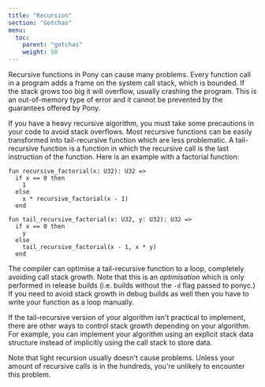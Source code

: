 ```yaml
---
title: "Recursion"
section: "Gotchas"
menu:
  toc:
    parent: "gotchas"
    weight: 50
---
```


Recursive functions in Pony can cause many problems. Every function call in a program adds a frame on the system call stack, which is bounded. If the stack grows too big it will overflow, usually crashing the program. This is an out-of-memory type of error and it cannot be prevented by the guarantees offered by Pony.

If you have a heavy recursive algorithm, you must take some precautions in your code to avoid stack overflows. Most recursive functions can be easily transformed into tail-recursive function which are less problematic. A tail-recursive function is a function in which the recursive call is the last instruction of the function. Here is an example with a factorial function:

```pony
fun recursive_factorial(x: U32): U32 =>
  if x == 0 then
    1
  else
    x * recursive_factorial(x - 1)
  end

fun tail_recursive_factorial(x: U32, y: U32): U32 =>
  if x == 0 then
    y
  else
    tail_recursive_factorial(x - 1, x * y)
  end
```

The compiler can optimise a tail-recursive function to a loop, completely avoiding call stack growth. Note that this is an _optimisation_ which is only performed in release builds (i.e. builds without the `-d` flag passed to ponyc.) If you need to avoid stack growth in debug builds as well then you have to write your function as a loop manually.

If the tail-recursive version of your algorithm isn't practical to implement, there are other ways to control stack growth depending on your algorithm. For example, you can implement your algorithm using an explicit stack data structure instead of implicitly using the call stack to store data.

Note that light recursion usually doesn't cause problems. Unless your amount of recursive calls is in the hundreds, you're unlikely to encounter this problem.

